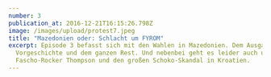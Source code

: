 ```yaml
---
number: 3
publication_at: 2016-12-21T16:15:26.798Z
image: /images/upload/protest7.jpeg
title: "Mazedonien oder: Schlacht um FYROM"
excerpt: Episode 3 befasst sich mit den Wahlen in Mazedonien. Dem Ausgang, der
  Vorgeschichte und dem ganzen Rest. Und nebenbei geht es leider auch um Berlin,
  Fascho-Rocker Thompson und den großen Schoko-Skandal in Kroatien.
---
```

